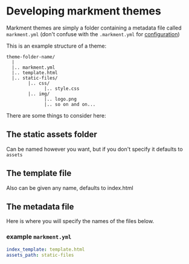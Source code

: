 # Developing markment themes


Markment themes are simply a folder containing a metadata file
called `markment.yml` (don't confuse with the `.markment.yml` for [configuration](configuring.md))

This is an example structure of a theme:


```console
theme-folder-name/
  |
  |.. markment.yml
  |.. template.html
  |.. static-files/
        |.. css/
              |.. style.css
        |.. img/
              |.. logo.png
              |.. so on and on...
```

There are some things to consider here:

## The static assets folder

Can be named however you want, but if you don't specify it defaults to `assets`

## The template file

Also can be given any name, defaults to index.html

## The metadata file

Here is where you will specify the names of the files below.

### example `markment.yml`

```yaml
index_template: template.html
assets_path: static-files
```
